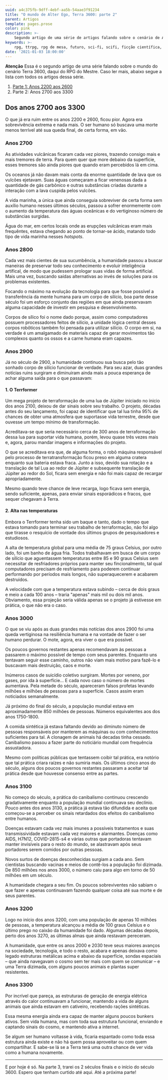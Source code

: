 ```yaml
---
uuid: a4c375fb-9dff-4ebf-aa5b-54aae3f91234
title: "O mundo de Alter Ego, Terra 3600: parte 2"
parent: Artigos
template: pages.prose
color: pink
description: >-
    Segundo artigo de uma série de artigos falando sobre o cenário de Alter Ego, Terra 3600.
keywords: >-
    rpg, ttrpg, rpg de mesa, futuro, sci-fi, scifi, ficção científica, robôs, tecnologia, inteligência artificial, ai, ia, future
date: '2021-01-03 18:00:00'
---
```


<div class="p-5 bg-pink-100">
    <strong class="block">Atenção</strong>
    <span>Essa é o segundo artigo de uma série falando sobre o mundo do cenário Terra 3600, daqui do RPG do Mestre. Caso ler mais, abaixo segue a lista com todos os artigos dessa série.</span>
    <ol>
        <li><a href="artigos/2021/01/o-mundo-de-alter-ego-terra-3600-parte-1/">Parte 1: Anos 2200 aos 2600</a></li>
        <li>Parte 2: Anos 2700 aos 3300</li>
    </ol>
</div>

## Dos anos 2700 aos 3300

O que já era ruim entre os anos 2200 e 2600, ficou pior. Agora era sobrevivência extrema e nada mais. O ser humano só buscava uma morte menos terrível até sua queda final, de certa forma, em vão.

### Anos 2700

As atividades vulcânicas ficaram cada vez piores, trazendo consigo mais e mais tremores de terra. Para quem quer que more debaixo da superfície, esses tremores são ainda piores que quando eram percebidos lá em cima.

Os oceanos já não davam mais conta da enorme quantidade de lava que os vulcões ejetavam. Suas águas começaram a ficar venenosas dada a quantidade de gás carbônico e outras substâncias criadas durante a interação com a lava cuspida pelos vulcões.

A vida marinha, a única que ainda conseguia sobreviver de certa forma sem auxílio humano nesses últimos séculos, passou a sofrer enormemente com o aumento da temperatura das águas oceânicas e do vertiginoso número de substâncias surgidas.

Água do mar, em certos locais onde as erupções vulcânicas eram mais frequêntes, estava chegando ao ponto de tornar-se ácido, matando todo tipo de vida marinha nesses _hotspots_.

### Anos 2800

Cada vez mais cientes de sua sucumbência, a humanidade passou a buscar maneiras de preservar todo seu conhecimento e evoluir inteligência artifical, de modo que pudessem prologar suas vidas de forma artificial.
Mais uma vez, buscando saídas alternativas ao invés de soluções para os problemas existentes.

Focando o máximo na evolução da tecnologia para que fosse possível a transferência da mente humana para um corpo de silício, boa parte desse século foi um esforço conjunto das regiões em que ainda preservavam alguma capacidade de investir em pesquisa e desenvolvimento.

Corpos de sílico foi o nome dado porque, assim como computadores possuem processadores feitos de silício, a unidade lógica central desses corpos robôticos também foi pensada para utilizar silício. O corpo em si, na verdade é um amalgamado de materiais capaz de gerar movimentos tão complexos quanto os ossos e a carne humana eram capazes.

### Anos 2900

Já no século de 2900, a humanidade continuou sua busca pelo tão sonhado corpo de silício funcionar de verdade. Para seu azar, duas grandes notícias ruins surgiram e diminuiram ainda mais a pouca esperança de achar alguma saída para o que passavam:

#### 1. O Terrformer

Um mega projeto de terraformação de uma lua de Júpiter iniciado no ínicio dos anos 2100, deixou de dar sinais sobre seu trabalho. O projeto, décadas antes do seu lançamento, foi capaz de identificar que tal lua tinha 95% de chances de obter uma atmosfera que suportasse vida terrestre, desde que ouvesse um tempo mínimo de transformação.

Acreditava-se que seria necessário cerca de 300 anos de terraformação dessa lua para suportar vida humana, porém, levou quase três vezes mais e, agora, parou mandar imagens e informações do projeto.

O que se acreditava era que, de alguma forma, o robô máquina responsável pelo processo de terratransformação ficou preso em alguma cratera enquanto sua bateria estava fraca. Junto a isso, devido sua rotação e a translação de tal Lua ao redor de Júpiter e subsequente translação de Júpiter ao redor do Sol, ficara sem energia e não foi mais capaz de recargar apropriadamente.

Mesmo quando teve chance de leve recarga, logo ficava sem energia, sendo suficiente, apenas, para enviar sinais esporádicos e fracos, que sequer chegavam à Terra.

#### 2. Alta nas temperaturas

Embora o Terrformer tenha sido um baque e tanto, dado o tempo que estava tomando para terminar seu trabalho de terraformação, não foi algo que tirasse o resquício de vontade dos últimos grupos de pesquisadores e estudiosos.

A alta de temperatura global para uma média de 75 graus Celsius, por outro lado, foi um banho de água fria. Todos trabalhavam em busca de um corpo de silício que aguentassem temperaturas entre 85 e 90 graus Celsius sem necessitar de resfriadores próprios para manter seu fincionalmento, tal qual computadores precisam de resfriamento para poderem continuar performando por períodos mais longos, não superaquecerem e acabarem destruidos.

A velocidade com que a temperatura estava subindo – cerca de dois graus e meio a cada 100 anos – traria "apenas" mais mil ou dois mil anos. Obviamento, essa projeção seria válida apenas se o projeto já estivesse em prática, o que não era o caso.

### Anos 3000

O que se viu após as duas grandes más notícias dos anos 2900 foi uma queda vertiginosa na resiliência humana e na vontade de fazer o ser humano perdurar. O mote, agora, era viver o que era possível.

Os poucos governos restantes apenas recomendavam às pessoas a passarem o máximo possível de tempo com seus parentes. Enquanto uns tentavam seguir esse caminho, outros não viam mais motivo para fazê-lo e buscavam mais destruição, caos e morte.

Inúmeros casos de suicídio coletivo surgiram. Mortes por veneno, por gases, por ida à superfície... E cada novo caso o número de mortes aumentava. Pela metade do século, apareceram falsos profetas levando milhões e milhões de pessoas para a superfície. Casos assim eram noticiados semanalmente.

Já próximo do final do século, a população mundial estava em aproximadamente 850 milhões de pessoas. Números equivalentes aos dos anos 1750-1800.

A comida sintética já estava faltando devido ao diminuto número de pessoas responsáveis por manterem as máquinas ou com conhecimentos suficientes para tal. A clonagem de animais há decadas tinha cessado. Canibalismo passou a fazer parte do noticiário mundial com frequência assustadora.

Mesmo com políticas públicas que tentassem coibir tal prática, era notório que tal prática criara raízes e não sumiria mais. Os últimos cinco anos do século, alguns dos poucos governos restantes passaram a aceitar tal prática desde que houvesse consenso entre as partes.

### Anos 3100

No começo do século, a prática do canibalismo continuou crescendo gradativamente enquanto a população mundial continuava seu declínio. Pouco antes dos anos 3130, a prática já estava tão difundida e aceita que começou-se a perceber os sinais retardados dos efeitos do canibalismo entre humanos.

Doenças estavam cada vez mais imunes a possíveis tratamentos e suas transmissividade estavam cada vez maiores e alarmantes. Doenças como AIDS, H7N12, COVID-2815-s4 e várias outras que portadoras tentavam manter invisíveis para o resto do mundo, se alastravam após seus portadores serem comidos por outras pessoas.

Novos surtos de doenças desconhecidas surgiam a cada ano. Sem cientistas buscando vacinas e meios de contê-los a população foi dizimada. De 850 milhões nos anos 3000, o número caiu para algo em torno de 50 milhões em um século.

A humanidade chegara a seu fim. Os poucos sobreviventes não sabiam o que fazer e apenas continuavam fazendo qualquer coisa até sua morte e de seus parentes.

### Anos 3200

Logo no início dos anos 3200, com uma população de apenas 10 milhões de pessoas, a temperatura alcançou a média de 100 graus Celsius e o último prego no caixão da humanidade foi dado. Algumas décadas depois, perto dos anos 3270, as últimas almas que ainda restavam pereceram.

A humanidade, que entre os anos 2000 e 2030 teve seus maiores avanços na sociedade, tecnologia, e todo o resto, acabara e apenas deixava como legado estruturas metálicas acima e abaixo da superfície, sondas espaciais – que ainda navegavam o cosmo sem ter mais com quem se comunicar – e uma Terra dizimada, com alguns poucos animais e plantas super resistentes.

### Anos 3300

Por incrível que pareça, as estruturas de geração de energia elétrica através do calor continuavam a funcionar, mantendo a vida de alguns animais que ainda estavam em cativeiro, recebendo rações sintéticas.

Essa mesma energia ainda era capaz de manter alguns poucos bunkers ativos. Sem vida humana, mas com toda sua estrutura funcional, enviando e captando sinais do cosmo, e mantendo ativa a internet.

Se algum ser humano voltasse à vida, ficaria espantado como toda essa estrutura ainda existe e não há quem possa aproveitar ou com quem compartilhar. E sabe-se lá se a Terra terá uma outra chance de ver vida como a humana novamente.

---

E por hoje é só. Na parte 3, trarei os 2 séculos finais e o início do século 3600. Espero que tenham curtido até aqui. Até a próxima parte!
